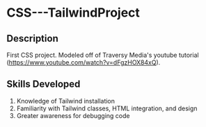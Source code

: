 # CSS---TailwindProject

## Description 
First CSS project. Modeled off of Traversy Media's youtube tutorial (https://www.youtube.com/watch?v=dFgzHOX84xQ). 

## Skills Developed
1. Knowledge of Tailwind installation
2. Familiarity with Tailwind classes, HTML integration, and design
3. Greater awareness for debugging code


